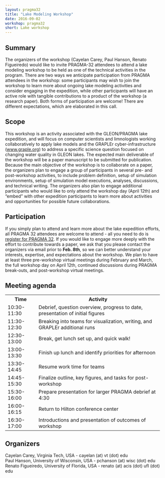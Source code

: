 ```yaml
---
layout: pragma32
title: "Lake Modeling Workshop"
date: 2016-09-02
workshop: pragma32
short: Lake workshop
---
```


## Summary

The organizers of the workshop (Cayelan Carey, Paul Hanson, Renato Figueiredo) would like to invite PRAGMA-32 attendees to attend a lake modeling workshop to be held as one of the technical activities in the program. There are two ways we anticipate participation from PRAGMA attendees in the workshop: some participants may wish to join the workshop to learn more about ongoing lake modeling activities and consider engaging in the expedition, while other participants will have an active role with tangible contributions to a product of the workshop (a research paper). Both forms of participation are welcome! There are different expectations, which are elaborated in this call.
    
## Scope 

This workshop is an activity associated with the GLEON/PRAGMA lake expedition, and will focus on computer scientists and limnologists working collaboratively to apply lake models and the GRAPLEr cyber-infrastructure (www.graple.org) to address a specific science question focused on changing water quality in GLEON lakes. The expected main deliverable of the workshop will be a paper manuscript to be submitted for publication. Because the main objective of the workshop is to collaborate on a paper, the organizers plan to engage a group of participants in several pre- and post-workshop activities, to include problem definition, setup of simulation environments, setup of simulation model executions, analyses, discussions, and technical writing. The organizers also plan to engage additional participants who would like to only attend the workshop day (April 12th) and “embed” with other expedition participants to learn more about activities and opportunities for possible future collaborations.


## Participation 

If you simply plan to attend and learn more about the lake expedition efforts, all PRAGMA 32 attendees are welcome to attend - all you need to do is <a href="http://www.pragma-grid.net/pragma32-registration/">register for PRAGMA 32</a>. If you would like to engage more deeply with the effort to contribute towards a paper, we ask that you please contact the organizers via email prior to **Feb. 8th**, so we can better understand your interests, expertise, and expectations about the workshop. We plan to have at least three pre-workshop virtual meetings during February and March, the full workshop day on April 12th, continued discussions during PRAGMA break-outs, and post-workshop virtual meetings.

## Meeting agenda

<table class="program32">
  <tr>
    <th>Time</th>
    <th>Activity</th>
  </tr>
     <td>10:30-11:30</td>
     <td>Debrief, question overview, progress to date, presentation of initial figures</td>
  <tr>
    <td>11:30-12:30</td>
    <td>Breaking into teams for visualization, writing, and GRAPLEr additional runs</td>
  </tr>
  <tr>
    <td>12:30-13:00</td>
    <td>Break, get lunch set up, and quick walk!</td>
  </tr>
  <tr> 
    <td>13:00-13:30</td>
    <td>Finish up lunch and identify priorities for afternoon</td>
  </tr>
  <tr>
    <td>13:30-14:45</td>
    <td>Resume work time for teams</td>
  </tr>
  <tr>
    <td>14:45-15:30</td>
    <td>Finalize outline, key figures, and tasks for post-workshop</td>
  </tr>
  <tr>
    <td>15:30-16:00</td>
    <td>Prepare presentation for larger PRAGMA debrief at 4:30</td>
  </tr>
  <tr>
    <td>16:00-16:15</td>
    <td>Return to Hilton conference center</td>
  </tr>
  <tr>
    <td>16:30-17:00</td>
    <td>Introductions and presentation of outcomes of workshop</td>
  </tr>
</table>


## Organizers 

Cayelan Carey, Virginia Tech, USA - cayelan (at) vt (dot) edu <br />
Paul Hanson, University of Wisconsin, USA - pchanson (at) wisc (dot) edu <br />
Renato Figueiredo, University of Florida, USA - renato (at) acis (dot) ufl (dot) edu <br />

